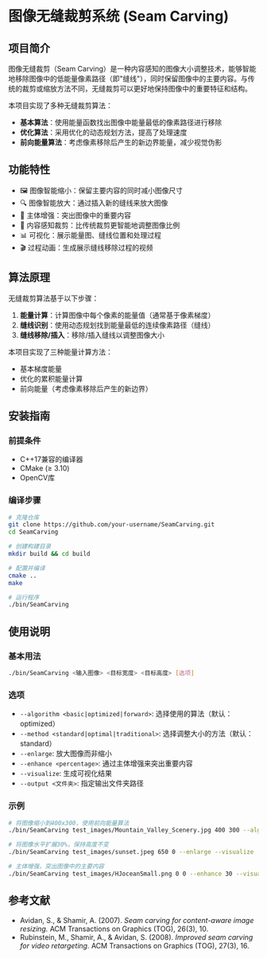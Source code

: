 # 图像无缝裁剪系统 (Seam Carving)

## 项目简介

图像无缝裁剪（Seam Carving）是一种内容感知的图像大小调整技术，能够智能地移除图像中的低能量像素路径（即"缝线"），同时保留图像中的主要内容。与传统的裁剪或缩放方法不同，无缝裁剪可以更好地保持图像中的重要特征和结构。

本项目实现了多种无缝裁剪算法：
- **基本算法**：使用能量函数找出图像中能量最低的像素路径进行移除
- **优化算法**：采用优化的动态规划方法，提高了处理速度
- **前向能量算法**：考虑像素移除后产生的新边界能量，减少视觉伪影

## 功能特性

- 🖼️ 图像智能缩小：保留主要内容的同时减小图像尺寸
- 🔍 图像智能放大：通过插入新的缝线来放大图像
- 🎯 主体增强：突出图像中的重要内容
- 🔄 内容感知裁剪：比传统裁剪更智能地调整图像比例
- 📊 可视化：展示能量图、缝线位置和处理过程
- 🎬 过程动画：生成展示缝线移除过程的视频

## 算法原理

无缝裁剪算法基于以下步骤：

1. **能量计算**：计算图像中每个像素的能量值（通常基于像素梯度）
2. **缝线识别**：使用动态规划找到能量最低的连续像素路径（缝线）
3. **缝线移除/插入**：移除/插入缝线以调整图像大小

本项目实现了三种能量计算方法：
- 基本梯度能量
- 优化的累积能量计算
- 前向能量（考虑像素移除后产生的新边界）

## 安装指南

### 前提条件

- C++17兼容的编译器
- CMake (≥ 3.10)
- OpenCV库

### 编译步骤

```bash
# 克隆仓库
git clone https://github.com/your-username/SeamCarving.git
cd SeamCarving

# 创建构建目录
mkdir build && cd build

# 配置并编译
cmake ..
make

# 运行程序
./bin/SeamCarving
```

## 使用说明

### 基本用法

```bash
./bin/SeamCarving <输入图像> <目标宽度> <目标高度> [选项]
```

### 选项

- `--algorithm <basic|optimized|forward>`: 选择使用的算法（默认：optimized）
- `--method <standard|optimal|traditional>`: 选择调整大小的方法（默认：standard）
- `--enlarge`: 放大图像而非缩小
- `--enhance <percentage>`: 通过主体增强来突出重要内容
- `--visualize`: 生成可视化结果
- `--output <文件夹>`: 指定输出文件夹路径

### 示例

```bash
# 将图像缩小到400x300，使用前向能量算法
./bin/SeamCarving test_images/Mountain_Valley_Scenery.jpg 400 300 --algorithm forward --visualize

# 将图像水平扩展30%，保持高度不变
./bin/SeamCarving test_images/sunset.jpeg 650 0 --enlarge --visualize

# 主体增强，突出图像中的主要内容
./bin/SeamCarving test_images/HJoceanSmall.png 0 0 --enhance 30 --visualize
```

## 参考文献

- Avidan, S., & Shamir, A. (2007). *Seam carving for content-aware image resizing.* ACM Transactions on Graphics (TOG), 26(3), 10.
- Rubinstein, M., Shamir, A., & Avidan, S. (2008). *Improved seam carving for video retargeting.* ACM Transactions on Graphics (TOG), 27(3), 16.